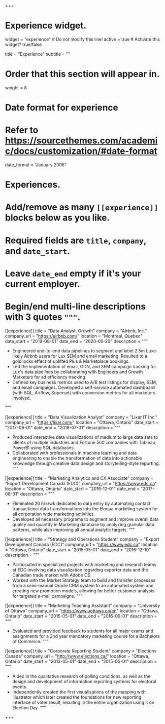 +++
# Experience widget.
widget = "experience"  # Do not modify this line!
active = true  # Activate this widget? true/false

title = "Experience"
subtitle = ""

# Order that this section will appear in.
weight = 8

# Date format for experience
#   Refer to https://sourcethemes.com/academic/docs/customization/#date-format
date_format = "January 2006"

# Experiences.
#   Add/remove as many `[[experience]]` blocks below as you like.
#   Required fields are `title`, `company`, and `date_start`.
#   Leave `date_end` empty if it's your current employer.
#   Begin/end multi-line descriptions with 3 quotes `"""`.
[[experience]]
  title = "Data Analyst, Growth"
  company = "Airbnb, Inc."
  company_url = "https://airbnb.com/"
  location = "Montreal, Quebec"
  date_start = "2019-08-01"
  date_end = "2020-05-20"
  description = """
  * Engineered end-to-end data pipelines to segment and label 2.5m Luxe-likely Airbnb users for Lux SEM and email marketing. Resulted to a goldilocks effect of uplifted Plus & Marketplace bookings.
  * Led the implementation of email, GDN, and SEM campaign tracking for Lux's data pipelines by collaborating with Engineers and Growth Marketers for ad efficiency tracking.
  * Defined key business metrics used to A/B test listings for display, SEM, and email campaigns. Developed a self-service automated dashboard (with SQL, Airflow, Superset) with conversion metrics for all marketers involved.
  

  """


[[experience]]
  title = "Data Visualization Analyst"
  company = "Lixar IT Inc."
  company_url = "https://lixar.com/"
  location = "Ottawa, Ontario"
  date_start = "2017-09-01"
  date_end = "2018-07-01"
  description = """
  * Produced interactive data visualizations of medium to large data sets to clients of multiple industries and Fortune 500 companies with Tableau, PowerBI using SQL databases.
  * Collaborated with professionals in machine learning and data engineering to enable the transformation of data into actionable knowledge through creative data design and storytelling-style reporting.
  """

[[experience]]
  title = "Marketing Analytics and CX Associate"
  company = "Export Development Canada (EDC)"
  company_url = "https://www.edc.ca"
  location = "Ottawa, Ontario"
  date_start = "2016-12-01"
  date_end = "2017-08-31"
  description = """
  * Eliminated 20 hrs/wk dedicated to data entry by automating contact transactional data transformations into the Eloqua marketing system for all corporation wide marketing activities.
  * Developed all necessary programs to augment and improve overall data quality and quantity in Marketing database by analyzing granular data patterns, while also improving all annual analytic targets.
"""


[[experience]]
  title = "Strategy and Operations Student"
  company = "Export Development Canada (EDC)"
  company_url = "https://www.edc.ca"
  location = "Ottawa, Ontario"
  date_start = "2015-05-01"
  date_end = "2016-12-10"
  description = """
  * Participated in specialized projects with marketing and research teams at EDC involving data visualization regarding exporter data and the Canadian trade market with Adobe CS.
  * Worked with the Market Strategy team to build and transfer processes from a semi-manual Oracle CRM system to an automated system and creating new promotion models, allowing for better customer analysis for targeted e-mail campaigns.
"""


[[experience]]
  title = "Marketing Teaching Assistant"
  company = "University of Ottawa"
  company_url = "https://www.uottawa.ca/en"
  location = "Ottawa, Ontario"
  date_start = "2015-05-01"
  date_end = "2016-09-01"
  description = """
  *  Evaluated and provided feedback to students for all major exams and assignments for a 2nd year mandatory marketing course for a Bachelors of Commerce.
"""


[[experience]]
  title = "Corporate Reporting Student"
  company = "Elections Canada"
  company_url = "http://www.elections.ca/"
  location = "Ottawa, Ontario"
  date_start = "2013-05-01"
  date_end = "2015-05-01"
  description = """
  * Aided in the qualitative research of polling conditions, as well as the design and development of information reporting systems for electoral events.
  * Independently created the first visualizations of the mapping with Illustrator which later created the foundations for new reporting interface of voter result, resulting in the entire organization using it on Election Day.
"""



























+++
